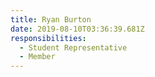 ```yaml
---
title: Ryan Burton
date: 2019-08-10T03:36:39.681Z
responsibilities:
  - Student Representative
  - Member
---
```


